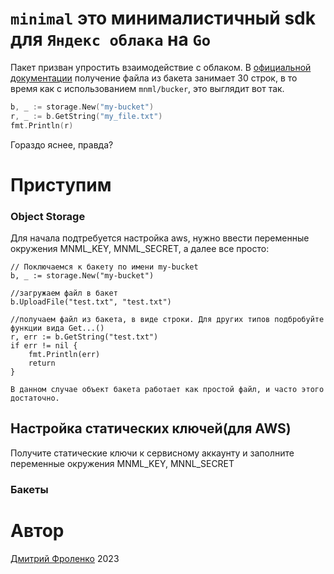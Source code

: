 # `minimal` это минималистичный sdk для `Яндекс облака` на `Go`

Пакет призван упростить взаимодействие с облаком. В [официальной документации](https://cloud.yandex.ru/docs/storage/tools/aws-sdk-go) получение файла из бакета занимает 30 строк, в то время как с использованием `mnml/bucker`, это выглядит вот так. 

```go
b, _ := storage.New("my-bucket")
r, _ := b.GetString("my_file.txt")
fmt.Println(r)
```

Гораздо яснее, правда?

# Приступим

### Object Storage

Для начала подтребуется настройка aws, нужно ввести переменные окружения MNML_KEY, MNML_SECRET, а далее все просто:

```
// Поключаемся к бакету по имени my-bucket
b, _ := storage.New("my-bucket")

//загружаем файл в бакет
b.UploadFile("test.txt", "test.txt")

//получаем файл из бакета, в виде строки. Для других типов подбробуйте функции вида Get...()
r, err := b.GetString("test.txt")
if err != nil {
	fmt.Println(err)
	return
}

В данном случае объект бакета работает как простой файл, и часто этого достаточно. 

```

## Настройка статических ключей(для AWS)

Получите статические ключи к сервисному аккаунту и заполните переменные окружения MNML_KEY, MNNL_SECRET

### Бакеты

# Автор 

[Дмитрий Фроленко](https://github.com/thefrol) 2023
